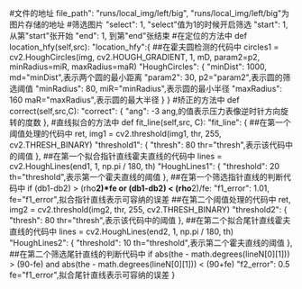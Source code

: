 #文件的地址
file_path": "runs/local_img/left/big",
    "runs/local_img/left/big"为图片存储的地址
#筛选图片
"select": 1,
    "select"值为1的时候开启筛选
"start": 1,
    从第"start"张开始
"end": 1,
    到第"end"张结束
#在定位的方法中
def location_hfy(self,src):
 "location_hfy":{ 
##在霍夫圆检测的代码中
circles1 = cv2.HoughCircles(img, cv2.HOUGH_GRADIENT, 1, mD, param2=p2, minRadius=miR, maxRadius=maR)
    "HoughCircles": {
            "minDist": 1000,
            md="minDist",表示两个圆的最小距离
            "param2": 30,
            p2="param2",表示圆的筛选阈值
            "minRadius": 80,
            miR="minRadius",表示圆的最小半径
            "maxRadius": 160
            maR="maxRadius",表示圆的最大半径
    }
}
#矫正的方法中
def correct(self,src,C):
"correct": {
        "ang": -3
        ang,的值表示压力表像逆时针方向旋转的度数
    },
#直线拟合的方法中
def fit_line(self,src, C):
"fit_line": {
##在第一个阈值处理的代码中
ret, img1 = cv2.threshold(img1, thr, 255, cv2.THRESH_BINARY)
    "threshold1": {
        "thresh": 80
        thr="thresh",表示该代码中的阈值
    },
##在第一个拟合指针直线霍夫直线的代码中
lines = cv2.HoughLines(end1, 1, np.pi / 180, th)
    "HoughLines1": {
        "threshold": 20
        th="threshold",表示第一个霍夫直线的阈值
    },
##在第一个筛选指针直线的判断代码中
if (db1-db2) > (rho**2)*fe or (db1-db2) < (rho**2)/fe:
    "f1_error": 1.01,
    fe="f1_error",拟合指针直线表示可容纳的误差
##在第二个阈值处理的代码中
ret, img2 = cv2.threshold(img2, thr, 255, cv2.THRESH_BINARY)
    "threshold2": {
        "thresh": 80
    thr="thresh",表示该代码中的阈值
    },
##在第二个拟合尾针直线霍夫直线的代码中
lines = cv2.HoughLines(end2, 1, np.pi / 180, th)
    "HoughLines2": {
        "threshold": 10
        th="threshold",表示第二个霍夫直线的阈值
    },
##在第二个筛选尾针直线的判断代码中
if abs(the - math.degrees(lineN[0][1])) > (90-fe) and abs(the - math.degrees(lineN[0][1])) < (90+fe)
    "f2_error": 0.5
    fe="f1_error",拟合尾针直线表示可容纳的误差
}